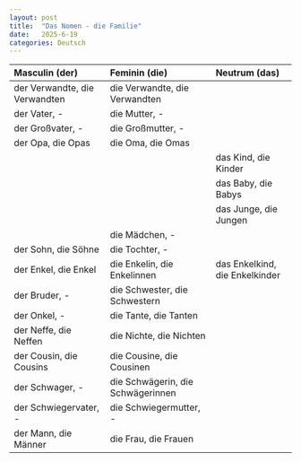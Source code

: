 ```yaml
---
layout: post
title:  "Das Nomen - die Familie"
date:   2025-6-19
categories: Deutsch
---
```


<!-- 流量追蹤 -->
<script src="{{ '/assets/js/momo-script.js' | relative_url }}"></script>

<style>
.noun-table th:nth-child(1), .noun-table td:nth-child(1) { color: #4169E1; } /* Masculin 欄 - Royal Blue */
.noun-table th:nth-child(2), .noun-table td:nth-child(2) { color: #FF6B6B; } /* Feminin 欄 - Coral Red */
.noun-table th:nth-child(3), .noun-table td:nth-child(3) { color: #2ECC71; } /* Neutrum 欄 - Emerald Green */
</style>

| Masculin (der) | Feminin (die) | Neutrum (das) |
| :------------- | :------------ | :------------ |
| der Verwandte, die Verwandten | die Verwandte, die Verwandten |  |
| der Vater, - | die Mutter, - |  |
| der Großvater, - | die Großmutter, - |  |
| der Opa, die Opas | die Oma, die Omas |  |
|  |  | das Kind, die Kinder |
|  |  | das Baby, die Babys |
|  |  | das Junge, die Jungen |
|  | die Mädchen, - |  |
| der Sohn, die Söhne | die Tochter, - |  |
| der Enkel, die Enkel | die Enkelin, die Enkelinnen | das Enkelkind, die Enkelkinder |
| der Bruder, - | die Schwester, die Schwestern |  |
| der Onkel, - | die Tante, die Tanten |  |
| der Neffe, die Neffen | die Nichte, die Nichten |  |
| der Cousin, die Cousins | die Cousine, die Cousinen |  |
| der Schwager, - | die Schwägerin, die Schwägerinnen |  |
| der Schwiegervater, - | die Schwiegermutter, - |  |
| der Mann, die Männer | die Frau, die Frauen | |